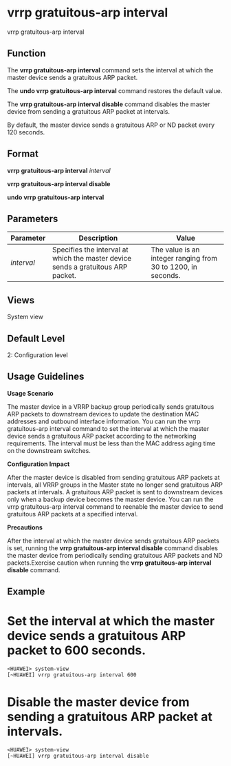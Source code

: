 vrrp gratuitous-arp interval
============================

vrrp gratuitous-arp interval

Function
--------



The **vrrp gratuitous-arp interval** command sets the interval at which the master device sends a gratuitous ARP packet.

The **undo vrrp gratuitous-arp interval** command restores the default value.

The **vrrp gratuitous-arp interval disable** command disables the master device from sending a gratuitous ARP packet at intervals.



By default, the master device sends a gratuitous ARP or ND packet every 120 seconds.


Format
------

**vrrp gratuitous-arp interval** *interval*

**vrrp gratuitous-arp interval disable**

**undo vrrp gratuitous-arp interval**


Parameters
----------

| Parameter | Description | Value |
| --- | --- | --- |
| *interval* | Specifies the interval at which the master device sends a gratuitous ARP packet. | The value is an integer ranging from 30 to 1200, in seconds. |



Views
-----

System view


Default Level
-------------

2: Configuration level


Usage Guidelines
----------------

**Usage Scenario**

The master device in a VRRP backup group periodically sends gratuitous ARP packets to downstream devices to update the destination MAC addresses and outbound interface information. You can run the vrrp gratuitous-arp interval command to set the interval at which the master device sends a gratuitous ARP packet according to the networking requirements. The interval must be less than the MAC address aging time on the downstream switches.

**Configuration Impact**

After the master device is disabled from sending gratuitous ARP packets at intervals, all VRRP groups in the Master state no longer send gratuitous ARP packets at intervals. A gratuitous ARP packet is sent to downstream devices only when a backup device becomes the master device. You can run the vrrp gratuitous-arp interval command to reenable the master device to send gratuitous ARP packets at a specified interval.

**Precautions**

After the interval at which the master device sends gratuitous ARP packets is set, running the **vrrp gratuitous-arp interval disable** command disables the master device from periodically sending gratuitous ARP packets and ND packets.Exercise caution when running the **vrrp gratuitous-arp interval disable** command.


Example
-------

# Set the interval at which the master device sends a gratuitous ARP packet to 600 seconds.
```
<HUAWEI> system-view
[~HUAWEI] vrrp gratuitous-arp interval 600

```

# Disable the master device from sending a gratuitous ARP packet at intervals.
```
<HUAWEI> system-view
[~HUAWEI] vrrp gratuitous-arp interval disable

```